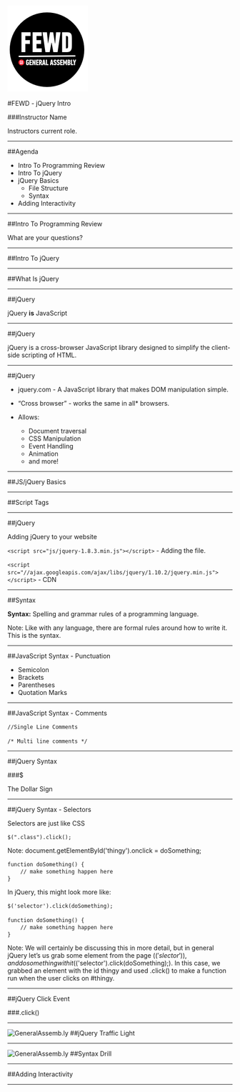 ![GeneralAssemb.ly](../../img/icons/FEWD_Logo.png)

#FEWD - jQuery Intro

###Instructor Name

Instructors current role.

---


##Agenda

*	Intro To Programming Review
*	Intro To jQuery
*	jQuery Basics
	*	File Structure
	*	Syntax
*	Adding Interactivity

---

##Intro To Programming Review

What are your questions?

---


##Intro To jQuery

---

##What Is jQuery



---


##jQuery

jQuery __is__ JavaScript

---


##jQuery

jQuery is a cross-browser JavaScript library designed to simplify the client-side scripting of HTML.

---

##jQuery

*	jquery.com - A JavaScript library that makes DOM manipulation simple.

*	“Cross browser” - works the same in all* browsers.

*	Allows:
	*	Document traversal
	*	CSS Manipulation
	*	Event Handling
	*	Animation
	*	and more!

---

##JS/jQuery Basics

---


##Script Tags

---

##jQuery

Adding jQuery to your website

```<script src="js/jquery-1.8.3.min.js"></script>``` - Adding the file.

```<script src="//ajax.googleapis.com/ajax/libs/jquery/1.10.2/jquery.min.js"></script>``` - CDN

---


##Syntax

__Syntax:__ Spelling and grammar rules of a programming language.


Note:
Like with any language, there are formal rules around how to write it. This is the syntax.


---

##JavaScript Syntax - Punctuation

*	Semicolon
*	Brackets
*	Parentheses
*	Quotation Marks

---

##JavaScript Syntax - Comments

	//Single Line Comments

	/* Multi line comments */

---


##jQuery Syntax

###$

The Dollar Sign

---

##jQuery Syntax - Selectors


Selectors are just like CSS

	$(".class").click();

Note: document.getElementById('thingy').onclick = doSomething;

	function doSomething() {
    	// make something happen here
	}

In jQuery, this might look more like:

	$('selector').click(doSomething);

	function doSomething() {
		// make something happen here
   	}


Note: We will certainly be discussing this in more detail, but in general jQuery let’s us grab some element from the page ($('slector')), and do something with it ($('selector').click(doSomething);). In this case, we grabbed an element with the id thingy and used .click() to make a function run when the user clicks on #thingy.

---


##jQuery Click Event

###.click()

---



![GeneralAssemb.ly](../../img/icons/code_along.png)
##jQuery Traffic Light

---

![GeneralAssemb.ly](../../img/icons/exercise_icon_md.png)
##Syntax Drill  

---



##Adding Interactivity

---
